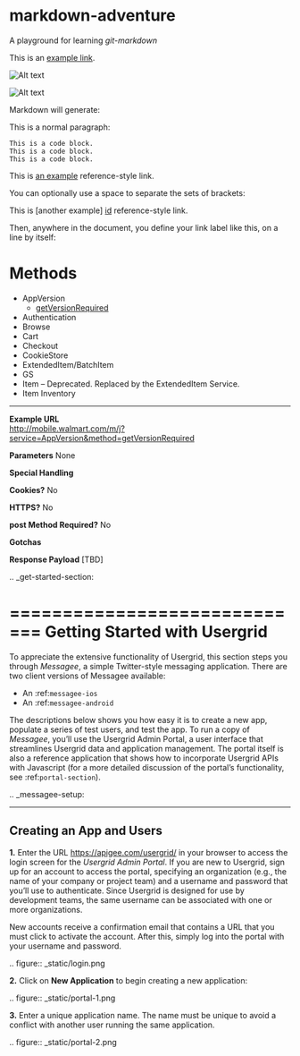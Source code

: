 markdown-adventure
==================

A playground for learning *git-markdown*

This is an [example link](http://example.com/).

![Alt text](/path/to/img.jpg)

![Alt text](/path/to/img.jpg "Optional title")

Markdown will generate:

<p>This is a normal paragraph:</p>

<pre><code>This is a code block.
This is a code block.
This is a code block.
</code></pre>

This is [an example][id] reference-style link.

You can optionally use a space to separate the sets of brackets:

This is [another example] [id] reference-style link.

Then, anywhere in the document, you define your link label like this, on a line by itself:

[id]: http://example.com/  "Optional Title Here"


Methods
=======

* AppVersion  
  * [getVersionRequired][getversreq]
* Authentication  
* Browse  
* Cart  
* Checkout  
* CookieStore  
* ExtendedItem/BatchItem    
* GS  
* Item – Deprecated. Replaced by the ExtendedItem Service.   
* Item Inventory  



[getversreq]:getVersionRequired 
------------------

<b>Example URL</b>  
http://mobile.walmart.com/m/j?service=AppVersion&method=getVersionRequired

<b>Parameters</b>   None

<b>Special Handling</b> 

<b>Cookies?</b>  No

<b>HTTPS?</b>	No

<b>post Method Required?</b>	No

<b>Gotchas</b>

<b>Response Payload</b>
    [TBD]


.. _get-started-section:


=============================
Getting Started with Usergrid
=============================


To appreciate the extensive functionality of Usergrid, this section steps you through *Messagee*, a simple Twitter-style messaging application. There are two client versions of Messagee available: 


* An :ref:`messagee-ios`  
* An :ref:`messagee-android`  


The descriptions below shows you how easy it is to create a new app, populate a series of test users, and test the app. To run a copy of *Messagee*, you’ll use the Usergrid Admin Portal, a user interface that streamlines Usergrid data and application management. The portal itself is also a reference application that shows how to incorporate Usergrid APIs with Javascript (for a more detailed discussion of the portal’s functionality, see :ref:`portal-section`).


.. _messagee-setup:


--------------------------
Creating an App and Users 
--------------------------


**1.** Enter the URL https://apigee.com/usergrid/ in your browser to access the login screen for the *Usergrid Admin Portal*. If you are new to Usergrid, sign up for an account to access the portal, specifying an organization (e.g., the name of your company or project team) and a username and password that you’ll use to authenticate. Since Usergrid is designed for use by development teams, the same username can be associated with one or more organizations. 


New accounts receive a confirmation email that contains a URL that you must click to activate the account. After this, simply log into the portal with your username and password.


.. figure:: _static/login.png 


**2.** Click on **New Application** to begin creating a new application:


.. figure:: _static/portal-1.png


**3.** Enter a unique application name. The name must be unique to avoid a conflict with another user running the same application.


.. figure:: _static/portal-2.png

